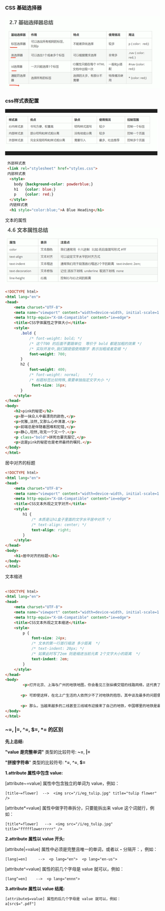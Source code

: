 ### CSS 基础选择器 

![image-20220620151350023](img/CSS属性选择器/image-20220620151350023.png)

### css样式表配置



![image-20220620151933415](img/CSS属性选择器/image-20220620151933415.png)



```html
 外部样式表
 <link rel="stylesheet" href="styles.css">
 内部样式表
  <style>
	body {background-color: powderblue;}
	h1   {color: blue;}
	p    {color: red;}
  </style>
  内链样式表
  <h1 style="color:blue;">A Blue Heading</h1>
```

文本的属性

![image-20220620152231601](img/CSS属性选择器/image-20220620152231601.png)

```html
<!DOCTYPE html>
<html lang="en">
<head>
    <meta charset="UTF-8">
    <meta name="viewport" content="width=device-width, initial-scale=1.0">
    <meta http-equiv="X-UA-Compatible" content="ie=edge">
    <title>CSS字体属性之字体大小</title>
    <style>
       .bold {
           /* font-weight: bold; */
           /* 这个700 的后面不要跟单位  等价于 bold 都是加粗的效果 */
           /* 实际开发中,我们跟提倡使用数字 表示加粗或者变细 */
           font-weight: 700;    
       }
       h2 {
           font-weight: 400;   
           /* font-weight: normal;    */
           /* 标题标签比较特殊,需要单独指定文字大小 */
            font-size: 16px;
       }
    </style>
</head>
<body>
    <h2>pink的秘密</h2>
    <p>那一抹众人中最漂亮的颜色,</p>
    <p>优雅,淡然,又那么心中清澈.</p>
    <p>前端总是伴随着困难和犯错,</p>
    <p>静心,坦然,攻克一个又一个.</p>
    <p class="bold">拼死也要克服它,</p>
    <p>这是pink的秘密也是老师最终的嘱托.</p>
</body>
</html>
```

居中对齐的标题

```HTML
<!DOCTYPE html>
<html lang="en">
<head>
    <meta charset="UTF-8">
    <meta name="viewport" content="width=device-width, initial-scale=1.0">
    <meta http-equiv="X-UA-Compatible" content="ie=edge">
    <title>CSS文本外观之文字对齐</title>
    <style>
        h1 {
            /* 本质是让h1盒子里面的文字水平居中对齐 */
            /* text-align: center; */
            text-align: right;
        }
    </style>
</head>
<body>
    <h1>居中对齐的标题</h1>
</body>
</html>
```

文本缩进

```html

<!DOCTYPE html>
<html lang="en">
<head>
    <meta charset="UTF-8">
    <meta name="viewport" content="width=device-width, initial-scale=1.0">
    <meta http-equiv="X-UA-Compatible" content="ie=edge">
    <title>CSS文本外观之文本缩进</title>
    <style>
        p {
            font-size: 24px;
            /* 文本的第一行首行缩进 多少距离  */
            /* text-indent: 20px; */
            /* 如果此时写了2em 则是缩进当前元素 2个文字大小的距离  */
            text-indent: 2em;  
        }
    </style>
</head>
<body>
        <p>打开北京、上海与广州的地铁地图，你会看见三张纵横交错的线路网络，这代表了中国最成熟的三套城市轨道交通系统。</p>

       <p> 可即使这样，在北上广生活的人依然少不了对地铁的抱怨，其中谈及最多的问题便是拥挤——对很多人而言，每次挤地铁的过程，都像是一场硬仗。更何况，还都是败仗居多。</p>
        
       <p> 那么，当越来越多的二线甚至三线城市迎接来了自己的地铁，中国哪里的地铁是最拥挤的呢？</p>
</body>
</html>
```

### 











### ~=, |=, ^=, $=, *= 的区别

**先上总结:**

**"value 是完整单词"** 类型的比较符号: **~=**, **|=**

**"拼接字符串**" 类型的比较符号: ***=**, **^=**, **$=**

**1.attribute 属性中包含 value:**　

[attribute~=value] 属性中包含独立的单词为 value，例如：

```
[title~=flower]  -->  <img src="/i/eg_tulip.jpg" title="tulip flower" />
```

[attribute*=value] 属性中做字符串拆分，只要能拆出来 value 这个词就行，例如：

```
[title*=flower]   -->  <img src="/i/eg_tulip.jpg" title="ffffflowerrrrrr" />
```

**2.attribute 属性以 value 开头:**

[attribute|=value] 属性中必须是完整且唯一的单词，或者以 **-** 分隔开：，例如：

```
[lang|=en]     -->  <p lang="en">  <p lang="en-us">
```

[attribute^=value] 属性的前几个字母是 value 就可以，例如：

```
[lang^=en]    -->  <p lang="ennn">
```

**3.attribute 属性以 value 结尾:**

``` 
[attribute$=value] 属性的后几个字母是 value 就可以，例如：
a[src$=".pdf"]
```